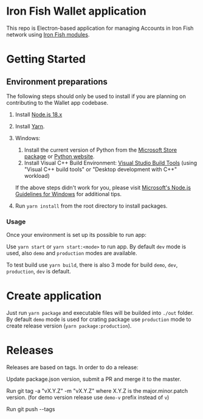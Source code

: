 # Iron Fish Wallet application

This repo is Electron-based application for managing Accounts in Iron Fish network using [Iron Fish modules](https://github.com/iron-fish/ironfish).

# Getting Started

## Environment preparations

The following steps should only be used to install if you are planning on contributing to the Wallet app codebase.

1. Install [Node.js 18.x](https://nodejs.org/en/download/)
1. Install [Yarn](https://classic.yarnpkg.com/en/docs/install).
1. Windows:
   1. Install the current version of Python from the [Microsoft Store package](https://www.microsoft.com/en-us/p/python-310/9pjpw5ldxlz5) or [Python website](https://www.python.org/ftp/python/3.11.1/python-3.11.1-amd64.exe).
   1. Install Visual C++ Build Environment: [Visual Studio Build Tools](https://visualstudio.microsoft.com/thank-you-downloading-visual-studio/?sku=BuildTools)
   (using "Visual C++ build tools" or "Desktop development with C++" workload)

   If the above steps didn't work for you, please visit [Microsoft's Node.js Guidelines for Windows](https://github.com/Microsoft/nodejs-guidelines/blob/master/windows-environment.md#compiling-native-addon-modules) for additional tips.

1. Run `yarn install` from the root directory to install packages.

### Usage

Once your environment is set up its possible to run app:

Use `yarn start` or `yarn start:<mode>` to run app.
By default `dev` mode is used, also `demo` and `production` modes are available.

To test build use `yarn build`, there is also 3 mode for build `demo`, `dev`, `production`, `dev` is default.
# Create application

Just run `yarn package` and executable files will be builded into `./out` folder.
By default `demo` mode is used for crating package use `production` mode to create release version (`yarn package:production`).

# Releases

Releases are based on tags. In order to do a release:

Update package.json version, submit a PR and merge it to the master.

Run git tag -a "vX.Y.Z" -m "vX.Y.Z" where X.Y.Z is the major.minor.patch version.
(for demo version release use `demo-v` prefix instead of `v`)

Run git push --tags
